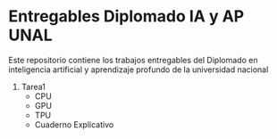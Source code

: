 # Entregables Diplomado IA y AP UNAL

Este repositorio contiene los trabajos entregables del Diplomado en inteligencia artificial y aprendizaje profundo de la universidad nacional

1. Tarea1
    - CPU
    - GPU
    - TPU
    - Cuaderno Explicativo
